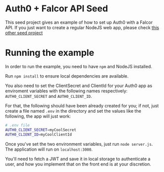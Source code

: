 # Auth0 + Falcor API Seed
This seed project gives an example of how to set up Auth0 with a Falcor API. If you just want to create a regular NodeJS web app, please check [this other seed project](https://github.com/auth0/node-auth0/tree/master/examples/nodejs-regular-webapp)

# Running the example
In order to run the example, you need to have `npm` and NodeJS installed.

Run `npm install` to ensure local dependencies are available.

You also need to set the ClientSecret and ClientId for your Auth0 app as enviroment variables with the following names respectively: `AUTH0_CLIENT_SECRET` and `AUTH0_CLIENT_ID`.

For that, the following should have been already created for you; if not, just create a file named `.env` in the directory and set the values like the following, the app will just work:

````bash
# .env file
AUTH0_CLIENT_SECRET=myCoolSecret
AUTH0_CLIENT_ID=myCoolClientId
````

Once you've set the two environment variables, just run `node server.js`. The application will run on `localhost:3000`. 

You'll need to fetch a JWT and save it in local storage to authenticate a user, and how you implement that on the front end is at your discretion.